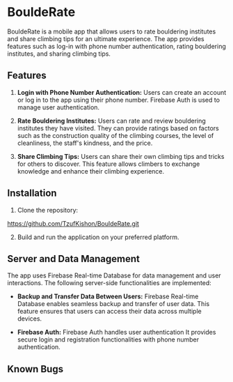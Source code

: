 # BouldeRate

BouldeRate is a mobile app that allows users to rate bouldering institutes and share climbing tips for an ultimate experience.
The app provides features such as log-in with phone number authentication, rating bouldering institutes, and sharing climbing tips.

## Features

1. **Login with Phone Number Authentication:** Users can create an account or log in to the app using their phone number.
   Firebase Auth is used to manage user authentication.

2. **Rate Bouldering Institutes:** Users can rate and review bouldering institutes they have visited.
   They can provide ratings based on factors such as the construction quality of the climbing courses, the level of cleanliness, the staff's kindness, and the
   price.

3. **Share Climbing Tips:** Users can share their own climbing tips and tricks for others to discover. This feature allows climbers to exchange knowledge and
   enhance their climbing experience.

## Installation
1. Clone the repository:

https://github.com/TzufKishon/BouldeRate.git

2. Build and run the application on your preferred platform.

## Server and Data Management

The app uses Firebase Real-time Database for data management and user interactions.
The following server-side functionalities are implemented:

- **Backup and Transfer Data Between Users:** Firebase Real-time Database enables seamless backup and transfer of user data.
  This feature ensures that users can access their data across multiple devices.

- **Firebase Auth:** Firebase Auth handles user authentication
  It provides secure login and registration functionalities with phone number authentication.

## Known Bugs






